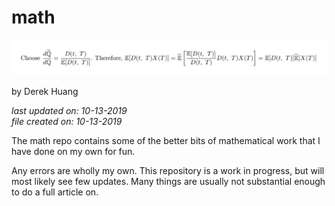 # math

![./banner.png](./banner.png)

by Derek Huang

_last updated on: 10-13-2019_  
_file created on: 10-13-2019_

The math repo contains some of the better bits of mathematical work that I have done on my own for fun.

Any errors are wholly my own. This repository is a work in progress, but will most likely see few updates. Many things are usually not substantial enough to do a full article on.